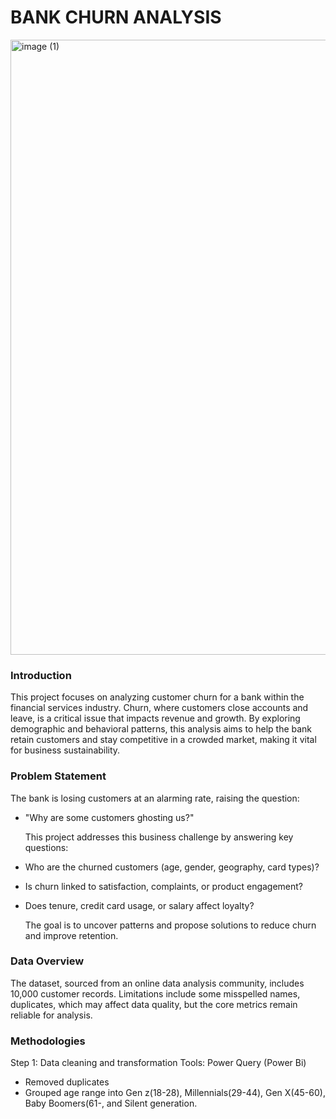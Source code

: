 # BANK CHURN ANALYSIS

<img width="879" height="984" alt="image (1)" src="https://github.com/user-attachments/assets/3b892a0b-b67b-45b3-a68d-4c637b7151a4" />

### Introduction
This project focuses on analyzing customer churn for a bank within the financial services industry. Churn, where customers close accounts and leave, is a critical issue that impacts revenue and growth. By exploring demographic and behavioral patterns, this analysis aims to help the bank retain customers and stay competitive in a crowded market, making it vital for business sustainability.

### Problem Statement
The bank is losing customers at an alarming rate, raising the question: 
- "Why are some customers ghosting us?"
  
  This project addresses this business challenge by answering key questions:
  
- Who are the churned customers (age, gender, geography, card types)?
- Is churn linked to satisfaction, complaints, or product engagement?
- Does tenure, credit card usage, or salary affect loyalty?
  
  The goal is to uncover patterns and propose solutions to reduce churn and improve retention.

### Data Overview
The dataset, sourced from an online data analysis community, includes 10,000 customer records. Limitations include some misspelled names, duplicates,  which may affect data quality, but the core metrics remain reliable for analysis.

### Methodologies
Step 1: Data cleaning and transformation
Tools: Power Query (Power Bi)
- Removed duplicates
- Grouped age range into Gen z(18-28), Millennials(29-44), Gen X(45-60), Baby Boomers(61-, and Silent generation.
